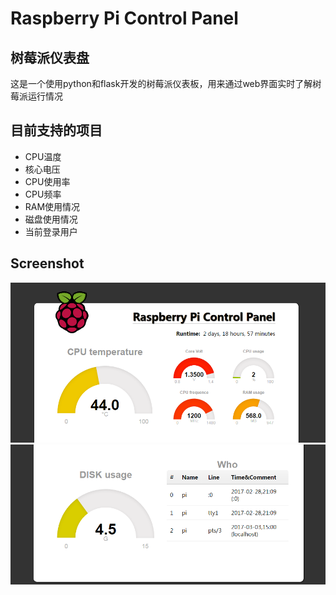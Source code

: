 # Raspberry Pi Control Panel
## 树莓派仪表盘
这是一个使用python和flask开发的树莓派仪表板，用来通过web界面实时了解树莓派运行情况
## 目前支持的项目
- CPU温度
- 核心电压
- CPU使用率
- CPU频率
- RAM使用情况
- 磁盘使用情况
- 当前登录用户

## Screenshot
![](./screenshot1.png)
![](./screenshot2.png)
